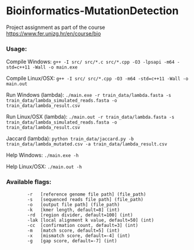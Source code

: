 # Bioinformatics-MutationDetection
 Project assignment as part of the course https://www.fer.unizg.hr/en/course/bio

### Usage:

Compile Windows: `g++ -I src/ src/*.c src/*.cpp -O3 -lpsapi -m64 -std=c++11 -Wall -o main.exe`

Compile Linux/OSX: `g++ -I src/ src/*.cpp -O3 -m64 -std=c++11 -Wall -o main.out`

Run Windows (lambda): `./main.exe -r train_data/lambda.fasta -s train_data/lambda_simulated_reads.fasta -o train_data/lambda_result.csv`

Run Linux/OSX (lambda): `./main.out -r train_data/lambda.fasta -s train_data/lambda_simulated_reads.fasta -o train_data/lambda_result.csv`

Jaccard (lambda): `python train_data/jaccard.py -b train_data/lambda_mutated.csv -a train_data/lambda_result.csv`

Help Windows: `./main.exe -h`

Help Linux/OSX: `./main.out -h`

### Available flags:
```
        -r   [reference genome file path] (file_path)
        -s   [sequenced reads file path] (file_path)
        -o   [output file path] (file_path)
        -k   [kmer length, default=8] (int)
        -rd  [region divider, default=100] (int)
        -lak [local alignment k value, default=50] (int)
        -cc  [confirmation count, default=3] (int)
        -m   [match score, default=5] (int)
        -x   [mismatch score, default=-4] (int)
        -g   [gap score, default=-7] (int)
```